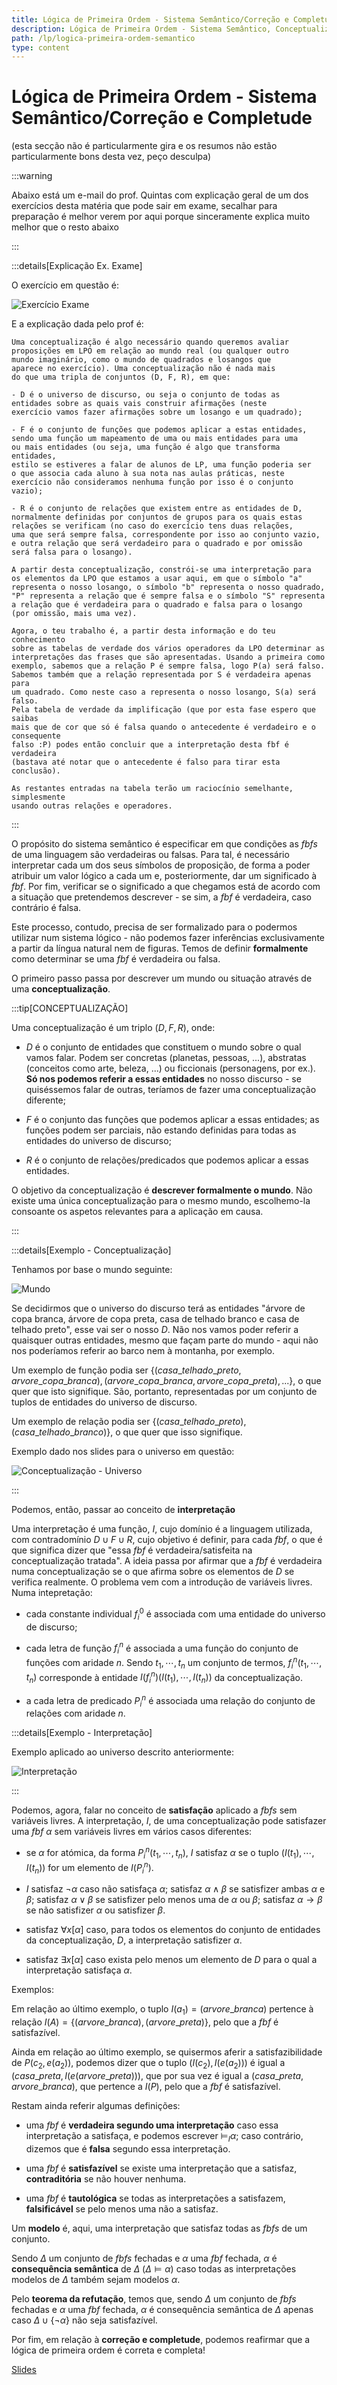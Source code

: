 ```yaml
---
title: Lógica de Primeira Ordem - Sistema Semântico/Correção e Completude
description: Lógica de Primeira Ordem - Sistema Semântico, Conceptualização, Atribuição, Satusfação, Conceitos relacionados a fórmulas, Correção e Completude
path: /lp/logica-primeira-ordem-semantico
type: content
---
```


# Lógica de Primeira Ordem - Sistema Semântico/Correção e Completude

(esta secção não é particularmente gira e os resumos não estão particularmente bons desta vez, peço desculpa)

:::warning

Abaixo está um e-mail do prof. Quintas com explicação geral de um dos exercícios desta matéria que pode sair em exame, secalhar para preparação é melhor verem por aqui porque sinceramente explica muito melhor que o resto abaixo

:::

:::details[Explicação Ex. Exame]

O exercício em questão é:

![Exercício Exame](./assets/0014-ex-exame.png)

E a explicação dada pelo prof é:

```
Uma conceptualização é algo necessário quando queremos avaliar
proposições em LPO em relação ao mundo real (ou qualquer outro
mundo imaginário, como o mundo de quadrados e losangos que
aparece no exercício). Uma conceptualização não é nada mais
do que uma tripla de conjuntos (D, F, R), em que:

- D é o universo de discurso, ou seja o conjunto de todas as
entidades sobre as quais vais construir afirmações (neste
exercício vamos fazer afirmações sobre um losango e um quadrado);

- F é o conjunto de funções que podemos aplicar a estas entidades,
sendo uma função um mapeamento de uma ou mais entidades para uma
ou mais entidades (ou seja, uma função é algo que transforma entidades,
estilo se estiveres a falar de alunos de LP, uma função poderia ser
o que associa cada aluno à sua nota nas aulas práticas, neste
exercício não consideramos nenhuma função por isso é o conjunto vazio);

- R é o conjunto de relações que existem entre as entidades de D,
normalmente definidas por conjuntos de grupos para os quais estas
relações se verificam (no caso do exercício tens duas relações,
uma que será sempre falsa, correspondente por isso ao conjunto vazio,
e outra relação que será verdadeiro para o quadrado e por omissão
será falsa para o losango).

A partir desta conceptualização, constrói-se uma interpretação para
os elementos da LPO que estamos a usar aqui, em que o símbolo "a"
representa o nosso losango, o símbolo "b" representa o nosso quadrado,
"P" representa a relação que é sempre falsa e o símbolo "S" representa
a relação que é verdadeira para o quadrado e falsa para o losango
(por omissão, mais uma vez).

Agora, o teu trabalho é, a partir desta informação e do teu conhecimento
sobre as tabelas de verdade dos vários operadores da LPO determinar as
interpretações das frases que são apresentadas. Usando a primeira como
exemplo, sabemos que a relação P é sempre falsa, logo P(a) será falso.
Sabemos também que a relação representada por S é verdadeira apenas para
um quadrado. Como neste caso a representa o nosso losango, S(a) será falso.
Pela tabela de verdade da implificação (que por esta fase espero que saibas
mais que de cor que só é falsa quando o antecedente é verdadeiro e o consequente
falso :P) podes então concluir que a interpretação desta fbf é verdadeira
(bastava até notar que o antecedente é falso para tirar esta conclusão).

As restantes entradas na tabela terão um raciocínio semelhante, simplesmente
usando outras relações e operadores.

```

:::

O propósito do sistema semântico é especificar em que condições as _fbfs_ de uma linguagem são verdadeiras ou falsas. Para tal, é necessário interpretar cada um dos seus símbolos de proposição, de forma a poder atribuir um valor lógico a cada um e, posteriormente, dar um significado à _fbf_. Por fim, verificar se o significado a que chegamos está de acordo com a situação que pretendemos descrever - se sim, a _fbf_ é verdadeira, caso contrário é falsa.

Este processo, contudo, precisa de ser formalizado para o podermos utilizar num sistema lógico - não podemos fazer inferências exclusivamente a partir da língua natural nem de figuras. Temos de definir **formalmente** como determinar se uma _fbf_ é verdadeira ou falsa.

O primeiro passo passa por descrever um mundo ou situação através de uma **conceptualização**.

:::tip[CONCEPTUALIZAÇÃO]

Uma conceptualização é um triplo $(D, F, R)$, onde:

- $D$ é o conjunto de entidades que constituem o mundo sobre o qual vamos falar. Podem ser concretas (planetas, pessoas, ...), abstratas (conceitos como arte, beleza, ...) ou ficcionais (personagens, por ex.). **Só nos podemos referir a essas entidades** no nosso discurso - se quiséssemos falar de outras, teríamos de fazer uma conceptualização diferente;

- $F$ é o conjunto das funções que podemos aplicar a essas entidades; as funções podem ser parciais, não estando definidas para todas as entidades do universo de discurso;

- $R$ é o conjunto de relações/predicados que podemos aplicar a essas entidades.

O objetivo da conceptualização é **descrever formalmente o mundo**. Não existe uma única conceptualização para o mesmo mundo, escolhemo-la consoante os aspetos relevantes para a aplicação em causa.

:::

:::details[Exemplo - Conceptualização]

Tenhamos por base o mundo seguinte:

![Mundo](./assets/0014-mundo-concept.png)

Se decidirmos que o universo do discurso terá as entidades "árvore de copa branca, árvore de copa preta, casa de telhado branco e casa de telhado preto", esse vai ser o nosso $D$. Não nos vamos poder referir a quaisquer outras entidades, mesmo que façam parte do mundo - aqui não nos poderíamos referir ao barco nem à montanha, por exemplo.

Um exemplo de função podia ser $\{(casa\_telhado\_preto, arvore\_copa\_branca), (arvore\_copa\_branca, arvore\_copa\_preta), ...\}$, o que quer que isto signifique. São, portanto, representadas por um conjunto de tuplos de entidades do universo de discurso.

Um exemplo de relação podia ser $\{(casa\_telhado\_preto), (casa\_telhado\_branco)\}$, o que quer que isso signifique.

Exemplo dado nos slides para o universo em questão:

![Conceptualização - Universo](./assets/0014-concept-2.png)

:::

Podemos, então, passar ao conceito de **interpretação**

Uma interpretação é uma função, $I$, cujo domínio é a linguagem utilizada, com contradomínio $D \cup F \cup R$, cujo objetivo é definir, para cada _fbf_, o que é que significa dizer que "essa _fbf_ é verdadeira/satisfeita na conceptualização tratada". A ideia passa por afirmar que a _fbf_ é verdadeira numa conceptualização se o que afirma sobre os elementos de $D$ se verifica realmente. O problema vem com a introdução de variáveis livres. Numa intepretação:

- cada constante individual $f^{0}_{i}$ é associada com uma entidade do universo de discurso;

- cada letra de função $f^{n}_{i}$ é associada a uma função do conjunto de funções com aridade $n$. Sendo $t_{1}, \cdots, t_{n}$ um conjunto de termos, $f^{n}_{i}(t_{1}, \cdots, t_{n})$ corresponde à entidade $I(f_{i}^{n})(I(t_{1}), \cdots, I(t_{n}))$ da conceptualização.

- a cada letra de predicado $P_{i}^{n}$ é associada uma relação do conjunto de relações com aridade $n$.

:::details[Exemplo - Interpretação]

Exemplo aplicado ao universo descrito anteriormente:

![Interpretação](./assets/0014-interp.png)

:::

Podemos, agora, falar no conceito de **satisfação** aplicado a _fbfs_ sem variáveis livres. A interpretação, $I$, de uma conceptualização pode satisfazer uma _fbf_ $\alpha$ sem variáveis livres em vários casos diferentes:

- se $\alpha$ for atómica, da forma $P_i^n(t_1, \cdots, t_n)$, $I$ satisfaz $\alpha$ se o tuplo $(I(t_1), \cdots , I(t_n))$ for um elemento de $I(P_i^n)$.

- $I$ satisfaz $\neg \alpha$ caso não satisfaça $\alpha$; satisfaz $\alpha \wedge \beta$ se satisfizer ambas $\alpha$ e $\beta$; satisfaz $\alpha \vee \beta$ se satisfizer pelo menos uma de $\alpha$ ou $\beta$; satisfaz $\alpha \to \beta$ se não satisfizer $\alpha$ ou satisfizer $\beta$.

- satisfaz $\forall x[\alpha]$ caso, para todos os elementos do conjunto de entidades da conceptualização, $D$, a interpretação satisfizer $\alpha$.

- satisfaz $\exists x[\alpha]$ caso exista pelo menos um elemento de $D$ para o qual a interpretação satisfaça $\alpha$.

Exemplos:

Em relação ao último exemplo, o tuplo $I(a_1) = (arvore\_branca)$ pertence à relação $I(A) = \{(arvore\_branca), (arvore\_preta)\}$, pelo que a _fbf_ é satisfazível.

Ainda em relação ao último exemplo, se quisermos aferir a satisfazibilidade de $P(c_2, e(a_2))$, podemos dizer que o tuplo $(I(c_2), I(e(a_2)))$ é igual a $(casa\_preta, I(e(arvore\_preta)))$, que por sua vez é igual a $(casa\_preta, arvore\_branca)$, que pertence a $I(P)$, pelo que a _fbf_ é satisfazível.

Restam ainda referir algumas definições:

- uma _fbf_ é **verdadeira segundo uma interpretação** caso essa interpretação a satisfaça, e podemos escrever $\models_I \alpha$; caso contrário, dizemos que é **falsa** segundo essa interpretação.

- uma _fbf_ é **satisfazível** se existe uma interpretação que a satisfaz, **contraditória** se não houver nenhuma.

- uma _fbf_ é **tautológica** se todas as interpretações a satisfazem, **falsificável** se pelo menos uma não a satisfaz.

Um **modelo** é, aqui, uma interpretação que satisfaz todas as _fbfs_ de um conjunto.

Sendo $\Delta$ um conjunto de _fbfs_ fechadas e $\alpha$ uma _fbf_ fechada, $\alpha$ é **consequência semântica** de $\Delta$ ($\Delta \models \alpha$) caso todas as interpretações modelos de $\Delta$ também sejam modelos $\alpha$.

Pelo **teorema da refutação**, temos que, sendo $\Delta$ um conjunto de _fbfs_ fechadas e $\alpha$ uma _fbf_ fechada, $\alpha$ é consequência semântica de $\Delta$ apenas caso $\Delta \cup \{\neg \alpha\}$ não seja satisfazível.

Por fim, em relação à **correção e completude**, podemos reafirmar que a lógica de primeira ordem é correta e completa!

[Slides](https://drive.google.com/file/d/1u6jYJBKLZ4lIjBxyLQP1g0nSSThib2eu/view?usp=sharing)

